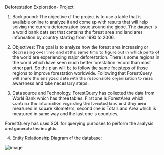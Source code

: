 Deforestation Exploration- Project

1.	 Background:
The objective of the project is to use a table that is available online to analyze it and come up with results that will help solving the current deforestation issue around the globe. The dataset is a world bank data set that contains the forest area and land area information by country starting from 1990 to 2006.

2. Objectives:
The goal is to analyze how the forest area increasing or decreasing over time and at the same time to figure out in which parts of the world are experiencing major deforestation. There is some regions in the world which have seen much better forestation record than most other part. So the plan will be to follow the same footsteps of those regions to improve forestation worldwide. Following that ForestQuery will share the analyzed data with the responsible organization to raise awareness and take necessary steps.

3. Data source and Technology:
ForestQuery has collected the data from World Bank which has three tables. First one is ForestArea which contains the information regarding the forested land and they area measured in square kilometers, second one is Total Land Area which is measured in same way and the last one is countries.

ForestQuery has used SQL for querying purposes to perform the analysis and generate the insights.

4. Entity Relationship Diagram of the database:

![image](https://github.com/shahrat18/shahrat_deforestation/assets/161549196/b8aecbb4-0b62-4c0c-9add-c7d49dafd239)







